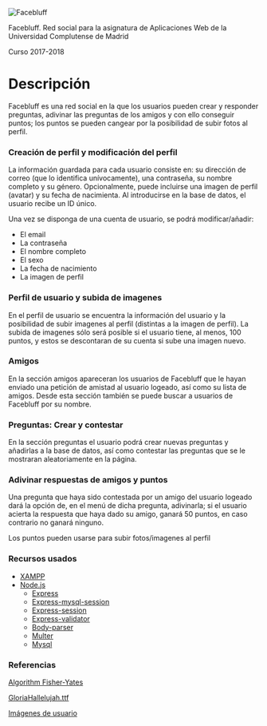 ![](https://github.com/mperez01/Facebluff/blob/master/public/img/Logo.png "Facebluff")

Facebluff. Red social para la asignatura de Aplicaciones Web de la Universidad Complutense de Madrid

Curso 2017-2018

# Descripción

Facebluff es una red social en la que los usuarios pueden crear y responder preguntas, adivinar las preguntas de los amigos y con ello conseguir puntos; los puntos se pueden cangear por la posibilidad de subir fotos al perfil.

### Creación de perfil y modificación del perfil
La información guardada para cada usuario consiste en: su dirección de correo (que lo identifica unívocamente), una contraseña, su nombre completo y su género. Opcionalmente, puede incluirse una imagen de perfil (avatar) y su fecha de nacimienta. Al introducirse en la base de datos, el usuario recibe un ID único.

Una vez se disponga de una cuenta de usuario, se podrá modificar/añadir:
* El email
* La contraseña
* El nombre completo
* El sexo
* La fecha de nacimiento
* La imagen de perfil

### Perfil de usuario y subida de imagenes
En el perfil de usuario se encuentra la información del usuario y la posibilidad de subir imagenes al perfil (distintas a la imagen de perfil). La subida de imagenes sólo será posible si el usuario tiene, al menos, 100 puntos, y estos se descontaran de su cuenta si sube una imagen nuevo.

### Amigos
En la sección amigos apareceran los usuarios de Facebluff que le hayan enviado una petición de amistad al usuario logeado, así como su lista de amigos. Desde esta sección también se puede buscar a usuarios de Facebluff por su nombre.

### Preguntas: Crear y contestar
En la sección preguntas el usuario podrá crear nuevas preguntas y añadirlas a la base de datos, así como contestar las preguntas que se le mostraran aleatoriamente en la página.

### Adivinar respuestas de amigos y puntos
Una pregunta que haya sido contestada por un amigo del usuario logeado dará la opción de, en el menú de dicha pregunta, adivinarla; si el usuario acierta la respuesta que haya dado su amigo, ganará 50 puntos, en caso contrario no ganará ninguno.

Los puntos pueden usarse para subir fotos/imagenes al perfil


### Recursos usados
 * [XAMPP](https://www.apachefriends.org/es/index.html)
 * [Node.js](https://nodejs.org/es/)
   * [Express](http://expressjs.com/es/)
   * [Express-mysql-session](https://www.npmjs.com/package/express-mysql-session)
   * [Express-session](https://github.com/expressjs/session)
   * [Express-validator](https://github.com/ctavan/express-validator)
   * [Body-parser](https://github.com/expressjs/body-parser)
   * [Multer](https://github.com/expressjs/multer)
   * [Mysql](https://github.com/mysqljs/mysql)

### Referencias
[Algorithm Fisher-Yates](https://github.com/Daplie/knuth-shuffle)

[GloriaHallelujah.ttf](http://www.kimberlygeswein.com/)

[Imágenes de usuario](https://hopstarter.deviantart.com/art/Halloween-Avatars-643096849)


